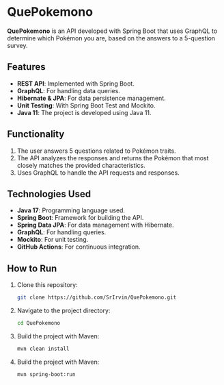 # QuePokemono

**QuePokemono** is an API developed with Spring Boot that uses GraphQL to determine which Pokémon you are, based on the answers to a 5-question survey.

## Features

- **REST API**: Implemented with Spring Boot.
- **GraphQL**: For handling data queries.
- **Hibernate & JPA**: For data persistence management.
- **Unit Testing**: With Spring Boot Test and Mockito.
- **Java 11**: The project is developed using Java 11.

## Functionality

1. The user answers 5 questions related to Pokémon traits.
2. The API analyzes the responses and returns the Pokémon that most closely matches the provided characteristics.
3. Uses GraphQL to handle the API requests and responses.

## Technologies Used

- **Java 17**: Programming language used.
- **Spring Boot**: Framework for building the API.
- **Spring Data JPA**: For data management with Hibernate.
- **GraphQL**: For handling queries.
- **Mockito**: For unit testing.
- **GitHub Actions**: For continuous integration.

## How to Run

1. Clone this repository:
   ```bash
   git clone https://github.com/SrIrvin/QuePokemono.git 
   ```
2. Navigate to the project directory:
   ```bash
   cd QuePokemono
   ```

3. Build the project with Maven:
   ```bash
   mvn clean install
   ```
3. Build the project with Maven:
   ```bash
   mvn spring-boot:run
   ```

